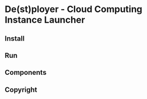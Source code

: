 # De(st)ployer - Cloud Computing Instance Launcher

## Install

## Run

## Components

## Copyright

